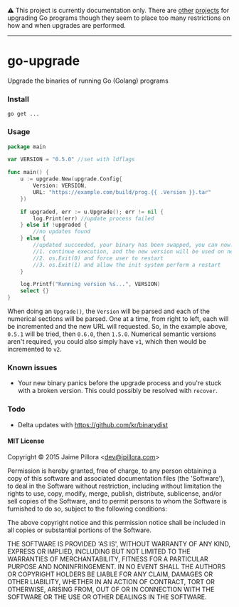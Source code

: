 
:warning: This project is currently documentation only. There are [other](https://github.com/sanbornm/go-selfupdate) [projects](https://github.com/inconshreveable/go-update) for upgrading Go programs though they seem to place too many restrictions on how and when upgrades are performed.

---

# go-upgrade

Upgrade the binaries of running Go (Golang) programs

### Install

```
go get ...
```

### Usage

``` go
package main

var VERSION = "0.5.0" //set with ldflags

func main() {
	u := upgrade.New(upgrade.Config{
		Version: VERSION,
		URL: "https://example.com/build/prog.{{ .Version }}.tar"
	})

	if upgraded, err := u.Upgrade(); err != nil {
		log.Print(err) //update process failed
	} else if !upgraded {
		//no updates found
	} else {
		//updated succeeded, your binary has been swapped, you can now:
		//1. continue execution, and the new version will be used on next run
		//2. os.Exit(0) and force user to restart
		//3. os.Exit(1) and allow the init system perform a restart
	}

	log.Printf("Running version %s...", VERSION)
	select {}
}
```

When doing an `Upgrade()`, the `Version` will be parsed and each of the numerical sections will be parsed. One at a time, from right to left, each will be incremented and the new URL will requested. So, in the example above, `0.5.1` will be tried, then `0.6.0`, then `1.5.0`. Numerical semantic versions aren't required, you could also simply have `v1`, which then would be incremented to `v2`.

### Known issues

* Your new binary panics before the upgrade process and you're stuck with a broken version. This could possibly be resolved with `recover`.

### Todo

* Delta updates with https://github.com/kr/binarydist

#### MIT License

Copyright © 2015 Jaime Pillora &lt;dev@jpillora.com&gt;

Permission is hereby granted, free of charge, to any person obtaining
a copy of this software and associated documentation files (the
'Software'), to deal in the Software without restriction, including
without limitation the rights to use, copy, modify, merge, publish,
distribute, sublicense, and/or sell copies of the Software, and to
permit persons to whom the Software is furnished to do so, subject to
the following conditions:

The above copyright notice and this permission notice shall be
included in all copies or substantial portions of the Software.

THE SOFTWARE IS PROVIDED 'AS IS', WITHOUT WARRANTY OF ANY KIND,
EXPRESS OR IMPLIED, INCLUDING BUT NOT LIMITED TO THE WARRANTIES OF
MERCHANTABILITY, FITNESS FOR A PARTICULAR PURPOSE AND NONINFRINGEMENT.
IN NO EVENT SHALL THE AUTHORS OR COPYRIGHT HOLDERS BE LIABLE FOR ANY
CLAIM, DAMAGES OR OTHER LIABILITY, WHETHER IN AN ACTION OF CONTRACT,
TORT OR OTHERWISE, ARISING FROM, OUT OF OR IN CONNECTION WITH THE
SOFTWARE OR THE USE OR OTHER DEALINGS IN THE SOFTWARE.

